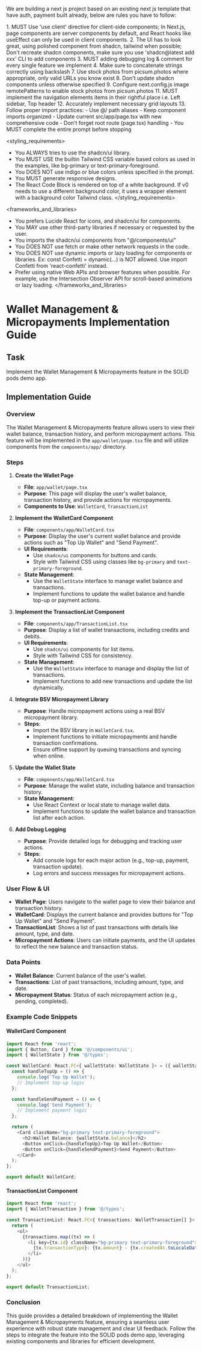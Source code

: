 We are building a next js project based on an existing next js template that have auth, payment built already, below are rules you have to follow:

<frontend rules>
1. MUST Use 'use client' directive for client-side components; In Next.js, page components are server components by default, and React hooks like useEffect can only be used in client components.
2. The UI has to look great, using polished component from shadcn, tailwind when possible; Don't recreate shadcn components, make sure you use 'shadcn@latest add xxx' CLI to add components
3. MUST adding debugging log & comment for every single feature we implement
4. Make sure to concatenate strings correctly using backslash
7. Use stock photos from picsum.photos where appropriate, only valid URLs you know exist
8. Don't update shadcn components unless otherwise specified
9. Configure next.config.js image remotePatterns to enable stock photos from picsum.photos
11. MUST implement the navigation elements items in their rightful place i.e. Left sidebar, Top header
12. Accurately implement necessary grid layouts
13. Follow proper import practices:
   - Use @/ path aliases
   - Keep component imports organized
   - Update current src/app/page.tsx with new comprehensive code
   - Don't forget root route (page.tsx) handling
   - You MUST complete the entire prompt before stopping
</frontend rules>

<styling_requirements>
- You ALWAYS tries to use the shadcn/ui library.
- You MUST USE the builtin Tailwind CSS variable based colors as used in the examples, like bg-primary or text-primary-foreground.
- You DOES NOT use indigo or blue colors unless specified in the prompt.
- You MUST generate responsive designs.
- The React Code Block is rendered on top of a white background. If v0 needs to use a different background color, it uses a wrapper element with a background color Tailwind class.
</styling_requirements>

<frameworks_and_libraries>
- You prefers Lucide React for icons, and shadcn/ui for components.
- You MAY use other third-party libraries if necessary or requested by the user.
- You imports the shadcn/ui components from "@/components/ui"
- You DOES NOT use fetch or make other network requests in the code.
- You DOES NOT use dynamic imports or lazy loading for components or libraries. Ex: const Confetti = dynamic(...) is NOT allowed. Use import Confetti from 'react-confetti' instead.
- Prefer using native Web APIs and browser features when possible. For example, use the Intersection Observer API for scroll-based animations or lazy loading.
</frameworks_and_libraries>

# Wallet Management & Micropayments Implementation Guide

## Task
Implement the Wallet Management & Micropayments feature in the SOLID pods demo app.

## Implementation Guide

### Overview
The Wallet Management & Micropayments feature allows users to view their wallet balance, transaction history, and perform micropayment actions. This feature will be implemented in the `app/wallet/page.tsx` file and will utilize components from the `components/app/` directory.

### Steps

1. **Create the Wallet Page**
   - **File**: `app/wallet/page.tsx`
   - **Purpose**: This page will display the user's wallet balance, transaction history, and provide actions for micropayments.
   - **Components to Use**: `WalletCard`, `TransactionList`

2. **Implement the WalletCard Component**
   - **File**: `components/app/WalletCard.tsx`
   - **Purpose**: Display the user's current wallet balance and provide actions such as "Top Up Wallet" and "Send Payment".
   - **UI Requirements**:
     - Use `shadcn/ui` components for buttons and cards.
     - Style with Tailwind CSS using classes like `bg-primary` and `text-primary-foreground`.
   - **State Management**:
     - Use the `WalletState` interface to manage wallet balance and transactions.
     - Implement functions to update the wallet balance and handle top-up or payment actions.

3. **Implement the TransactionList Component**
   - **File**: `components/app/TransactionList.tsx`
   - **Purpose**: Display a list of wallet transactions, including credits and debits.
   - **UI Requirements**:
     - Use `shadcn/ui` components for list items.
     - Style with Tailwind CSS for consistency.
   - **State Management**:
     - Use the `WalletState` interface to manage and display the list of transactions.
     - Implement functions to add new transactions and update the list dynamically.

4. **Integrate BSV Micropayment Library**
   - **Purpose**: Handle micropayment actions using a real BSV micropayment library.
   - **Steps**:
     - Import the BSV library in `WalletCard.tsx`.
     - Implement functions to initiate micropayments and handle transaction confirmations.
     - Ensure offline support by queuing transactions and syncing when online.

5. **Update the Wallet State**
   - **File**: `components/app/WalletCard.tsx`
   - **Purpose**: Manage the wallet state, including balance and transaction history.
   - **State Management**:
     - Use React Context or local state to manage wallet data.
     - Implement functions to update the wallet balance and transaction list after each action.

6. **Add Debug Logging**
   - **Purpose**: Provide detailed logs for debugging and tracking user actions.
   - **Steps**:
     - Add console logs for each major action (e.g., top-up, payment, transaction update).
     - Log errors and success messages for micropayment actions.

### User Flow & UI

- **Wallet Page**: Users navigate to the wallet page to view their balance and transaction history.
- **WalletCard**: Displays the current balance and provides buttons for "Top Up Wallet" and "Send Payment".
- **TransactionList**: Shows a list of past transactions with details like amount, type, and date.
- **Micropayment Actions**: Users can initiate payments, and the UI updates to reflect the new balance and transaction status.

### Data Points

- **Wallet Balance**: Current balance of the user's wallet.
- **Transactions**: List of past transactions, including amount, type, and date.
- **Micropayment Status**: Status of each micropayment action (e.g., pending, completed).

### Example Code Snippets

#### WalletCard Component

```typescript
import React from 'react';
import { Button, Card } from '@/components/ui';
import { WalletState } from '@/types';

const WalletCard: React.FC<{ walletState: WalletState }> = ({ walletState }) => {
  const handleTopUp = () => {
    console.log('Top Up Wallet');
    // Implement top-up logic
  };

  const handleSendPayment = () => {
    console.log('Send Payment');
    // Implement payment logic
  };

  return (
    <Card className="bg-primary text-primary-foreground">
      <h2>Wallet Balance: {walletState.balance}</h2>
      <Button onClick={handleTopUp}>Top Up Wallet</Button>
      <Button onClick={handleSendPayment}>Send Payment</Button>
    </Card>
  );
};

export default WalletCard;
```

#### TransactionList Component

```typescript
import React from 'react';
import { WalletTransaction } from '@/types';

const TransactionList: React.FC<{ transactions: WalletTransaction[] }> = ({ transactions }) => {
  return (
    <ul>
      {transactions.map((tx) => (
        <li key={tx.id} className="bg-primary text-primary-foreground">
          {tx.transactionType}: {tx.amount} - {tx.createdAt.toLocaleDateString()}
        </li>
      ))}
    </ul>
  );
};

export default TransactionList;
```

### Conclusion

This guide provides a detailed breakdown of implementing the Wallet Management & Micropayments feature, ensuring a seamless user experience with robust state management and clear UI feedback. Follow the steps to integrate the feature into the SOLID pods demo app, leveraging existing components and libraries for efficient development.